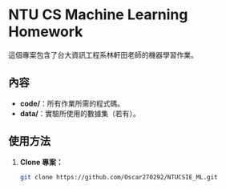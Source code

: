 # NTU CS Machine Learning Homework

這個專案包含了台大資訊工程系林軒田老師的機器學習作業。

## 內容

- **code/**：所有作業所需的程式碼。
- **data/**：實驗所使用的數據集（若有）。


## 使用方法

1. **Clone 專案：**

   ```bash
   git clone https://github.com/Oscar270292/NTUCSIE_ML.git
